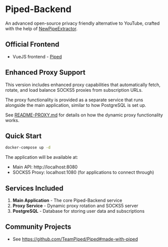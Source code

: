 # Piped-Backend

An advanced open-source privacy friendly alternative to YouTube, crafted with the help of [NewPipeExtractor](https://github.com/TeamNewPipe/NewPipeExtractor).

## Official Frontend

-   VueJS frontend - [Piped](https://github.com/TeamPiped/Piped)

## Enhanced Proxy Support

This version includes enhanced proxy capabilities that automatically fetch, rotate, and load balance SOCKS5 proxies from subscription URLs.

The proxy functionality is provided as a separate service that runs alongside the main application, similar to how PostgreSQL is set up.

See [README-PROXY.md](README-PROXY.md) for details on how the dynamic proxy functionality works.

## Quick Start

```bash
docker-compose up -d
```

The application will be available at:
- Main API: http://localhost:8080
- SOCKS5 Proxy: localhost:1080 (for applications to connect through)

## Services Included

1. **Main Application** - The core Piped-Backend service
2. **Proxy Service** - Dynamic proxy rotation and SOCKS5 server
3. **PostgreSQL** - Database for storing user data and subscriptions

## Community Projects

-   See https://github.com/TeamPiped/Piped#made-with-piped